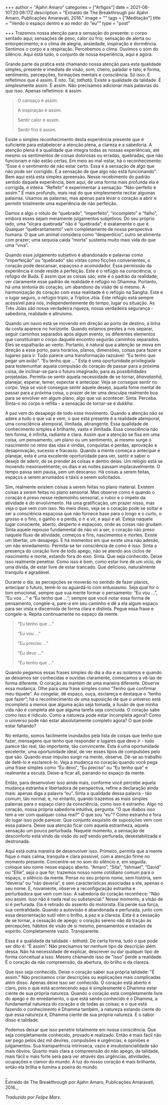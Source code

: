 +++
author = "Ajahn Amaro"
categories = ["Artigos"]
date = 2021-06-10T20:06:17Z
description = "Extraído de The Breakthrough por Ajahn Amaro, Publicações Amaravati, 2016."
image = ""
tags = ["Meditação"]
title = "Vendo o espaço dentro e ao redor do “eu”"
type = "post"

+++
Trazemos nossa atenção para a sensação do presente: o corpo sentado aqui; sensações de peso, calor ou frio; sensação de alerta ou entorpecimento; e o clima de alegria, ansiedade, inspiração e dormência. Sentimos o corpo e a respiração. Percebemos o clima. Ouvimos o som do silêncio. Aqui está tudo, o conjunto de nossa experiência, aqui e agora.

Grande parte da prática está chamando nossa atenção para esta qualidade simples, presente e imediata de visão, som, cheiro, paladar e tato; e forma, sentimento, percepções, formações mentais e consciência. Só isso. E refletimos que é assim. É isto. Tal, _tathatā_. Existe a qualidade da talidade. É simplesmente assim. É assim. Não precisamos adicionar mais palavras do que isso. Apenas refletimos: é assim.

> O cansaço é assim.
>
> A inspiração é assim.
>
> Sentir calor é assim.
>
> Sentir frio é assim.

Existe o simples reconhecimento desta experiência presente que é suficiente para estabelecer a atenção plena, a clareza e a sabedoria. A atenção plena é a qualidade que integra todas as nossas experiências, até mesmo os sentimentos de coisas dolorosas ou erradas, quebradas, que não funcionam e não estão certas. Em meio ao mal-estar, há o reconhecimento: “Esse é o sentimento de não estar certo. Essa é a sensação de algo que não pode ser corrigido. É a sensação de que algo não está funcionando”. Bem aqui está esta simples apreensão. Nesse recebimento do padrão sentido daquela experiência, bem aqui, de uma forma mais profunda ela é corrigida, é inteira. “Refletir” é experimentar a sensação: “Não-perfeito é assim.” É mais profundo, mais real do que simplesmente recitar algumas palavras. Usamos as palavras, mas apenas para levar o coração a abrir e permitir totalmente uma experiência de não perfeição.

Damos a algo o rótulo de “quebrado”, “imperfeito”, “incompleto” e “falho”, embora esses sejam meramente julgamentos subjetivos. Do seu próprio lado, uma “xícara quebrada” não é “quebrada”; é exatamente o que é. Qualquer “quebrantamento” vem completamente de nossa perspectiva humana. O que um animal considera como “desperdício”, outro se alimenta com prazer; uma sequoia caída “morta” sustenta muito mais vida do que uma “viva”.

Quando esse julgamento subjetivo é abandonado e palavras como “imperfeição” ou “quebrado” são vistas como ficções convenientes, o coração pode descansar, espaçoso e acomodador. Essa permissão da experiência é onde reside a perfeição. Este é o refúgio na consciência, o refúgio de Buda. É assim que as coisas são; este é o padrão da realidade; ver claramente esse padrão de realidade é refúgio no Dhamma. Portanto, há uma sintonia do coração, um abandono da visão de si mesmo. A harmonização do coração com essa realidade é o refúgio na Sangha. Este é o lugar seguro, o refúgio triplo, a Tríplice Jóia. Este refúgio está sempre acessível para nós, independentemente do tempo, lugar ou situação. As Três Jóias são nossa verdadeira riqueza, nossa verdadeira segurança - sabedoria, realidade e altruísmo.

Quando um navio está se movendo em direção ao porto de destino, a linha da costa aparece no horizonte. Quando estamos prestes a nos separar, seguir caminhos separados após algum evento, os diferentes elementos que constituíram o corpo daquele encontro seguirão caminhos separados. Eles se espalharão ao vento. Portanto, é natural que a atenção se mova em direção a esse porto, para horários, planos, dimensões, coisas para fazer e lugares para ir. Tudo parece uma transformação razoável: “Eu tenho que pegar um avião”. “Eu tenho que ...” Esta é uma oportunidade privilegiada para testemunhar aquela compulsão do coração de passar para a próxima coisa, de inclinar-se para o futuro imaginado, para as possibilidades projetadas. Permita-se sentir aquela necessidade de se tornar, _bhavataṇhā_, planejar, esperar, temer, expectar e antecipar. Veja se consegue sentir no corpo. Veja se você consegue sentir aquele desejo, aquela fome mental de passar para a próxima coisa, o prazer de ter uma desculpa realmente boa para se envolver em algum plano, algo que vai acontecer. Sinta. Perceba. Sinta-o no corpo e reflita - a sensação de tornar-se é _dukkha_.

A paz vem do desapego de todo esse movimento. Quando a atenção não se adere a tudo o que vai e vem, o que está presente é a realidade atemporal, uma consciência atemporal, ilimitada, abrangente. Essa qualidade de conhecimento simples é brilhante, vasta e ilimitada. Essa consciência não tem forma, é infinita, radiante e clara. Assim que a atenção se fixa em uma coisa, um pensamento, um plano ou um sentimento, aí mesmo surge o nascimento no reino das idas e vindas, conquistas e perdas, aprovação e desaprovação, sucesso e fracasso. Quando a mente começa a antecipar e planejar, esta é uma excelente oportunidade para ver, sentir e saber o desejo de aderir, de se prender às coisas e dentro delas. Um relógio está se movendo inexoravelmente; os dias e as noites passam implacavelmente. O tempo passa sem pausa, sem um descanso. Há coisas a serem feitas, espaços a serem arrumados e táxis a serem solicitados.

Sim, realmente existem coisas a serem feitas no plano material. Existem coisas a serem feitas no plano sensorial. Mas observe como é quando o coração é preso nesse redemoinho sensorial, o rubor e o ímpeto da atividade e do envolvimento. Há uma gratificação, um prazer nisso, mas veja o que vem com isso. No meio disso, veja se o coração pode se soltar e ser a consciência espaçosa que não fornece base para o longo e o curto, o grosso e o fino, o ganho e a perda, o ir e vir, e aqui e ali. Esteja naquele lugar consciente, aberto, desperto e espaçoso, onde as coisas não grudam. Sinta aquele repouso fundamental de não vir a ser, o coração não preso naquele fluxo de atividade, começos e fins, nascimentos e mortes. Existe um libertar, um desapego. E há momentos em que existe uma não adesão, um não enredamento. Permita-se ter consciência de como é isso. Sinta a presença do coração livre de todo apego, não se atendo aos ciclos de nascimento e morte, estando fora do eixo. Sinta. Que seja conhecido. Deixe isso realmente penetrar. Como isso é bom, como estar livre de um vício, de uma dívida, de estar livre de estar trancado. Que delicioso, naturalmente tranquilo e agradável.

Durante o dia, as percepções se moverão no sentido de fazer planos, antecipar o futuro, temê-lo ou aguardá-lo com entusiasmo. Seja qual for o tom emocional, sempre que sua mente formar o pensamento: “Eu vou ...”, “Eu vou ...” e “Eu tenho que ...”; sempre que você notar essa forma de pensamento, congele-a, pare-a em seu caminho e dê a ela algum espaço para ser vista e discernida de forma clara e distinta. Pegue essa frase e congele-a. Repita continuamente no espaço da mente.

> “Eu tenho que ...”
>
> “Eu vou ...”
>
> “Eu preciso ...”
>
> “Eu devo ...”
>
> “Eu tenho que ...”

Quando pegamos essas frases simples do dia a dia e as isolamos e quando as deixamos ser conhecidas e ouvidas claramente, começamos a vê-las de forma diferente. O coração as mantém de uma maneira diferente. Observe essa mudança. Olhe para uma frase simples como “Tenho que confirmar meu tíquete”. Ao congelar, dê espaço, ouça, esclareça e destaque o “tenho que fazer”; há o reconhecimento de uma suposição de que o universo está incompleto a menos que alguma ação seja tomada, a ilusão de que minha vida não é completa até que alguma tarefa seja concluída. O coração sabe como isso é ridículo. Como a natureza pode estar incompleta agora? Como o universo pode não estar absolutamente completo agora? O que pode estar faltando?

No entanto, somos facilmente inundados pela lista de coisas que tenho que fazer, mensagens que tenho que responder e lugares que devo ir - tudo parece tão real, tão importante, tão convincente. Esta é uma oportunidade excelente, uma oportunidade ideal, de ver esses tipos de compulsões pelo que são. Quando esse impulso surgir na mente, observe. Dê-se ao trabalho de detê-lo e esclarecê-lo. Veja a mudança no coração quando você pega uma frase simples como “Eu devo”, “Eu preciso” ou “Eu tenho que” e realmente a escuta. Deixe-a ficar ali, pairando no espaço da mente.

Então, para desenvolver isso ainda mais, conforme você percebe aquela mudança estranha e libertadora de perspectiva, refine a declaração ainda mais: apenas diga a palavra “eu”. Sinta a qualidade dessa palavra - tão comum, tão normal; e, no entanto, quando trazemos as mais simples palavras para o espaço claro da consciência, como isso é estranho. Algo no coração, nossa própria sabedoria intuitiva, pergunta: "O que diabos isso tem a ver com qualquer coisa real?" O que sou "eu"? Como estranho e fora do lugar isso pode parecer. Que conjunto esquisito de suposições vem com essa palavra. Deixe sua atenção ficar com aquela estranheza, aquela sensação um pouco perturbada. Naquele momento, a sensação de desconforto está vindo da visão do _self_ sendo perfurada, desestabilizada e destronada.

Aqui está outra maneira de desenvolver isso. Primeiro, permita que a mente fique o mais calma, tranquila e clara possível, com a atenção firme no momento presente. Concentre-se no som do silêncio e, em seguida, coloque seu nome nesse espaço aberto. “Amaro”, “Sita”, “Ishmael”, “David” ou “Ellie”, seja o que for; trazemos nosso nome cotidiano comum para o espaço, o silêncio da mente. Pense no seu próprio nome, sem história, sem “deveria” ou “não deveria”, e sem características associadas a ele, apenas o seu nome. E, novamente, observe a reconfiguração estranha e perturbadora que vem com isso. A sabedoria do coração reconhece: “Não sou assim. Isso não é nada real ou substancial.” Nesse momento, a visão de si é perfurada. Ela é retirado do assento do motorista. Ela perde sua força, sua centralidade. Quando a autovisão é abandonada e perfurada, junto com essa desorientação sutil vêm o brilho, a paz e a clareza. Esta é a cessação de se tornar, a cessação de apego; o coração sereno não dá tração às percepções, hábitos de visão de si mesmo, pensamentos e estados de espírito. Completamente vazio. Transparente.

Essa é a qualidade da talidade - _tathatā_. De certa forma, tudo o que pode ser dito é: “É assim”. Não precisamos ter nenhum tipo de descrição além dessa. Não há necessidade de explicar, descrever ou dar qualquer tipo de forma conceitual a isso. Mesmo chamando isso de "isso" perde a realidade. É o coração da não compreensão, da abertura, do brilho e da clareza.

Que isso seja conhecido. Deixe o coração saber sua própria talidade: "É assim." Não precisamos criar descrições ou explicações mais complicadas além disso. Apenas deixe isso ser conhecido. O coração está aberto e claro, pois o que está acontecendo aqui é simplesmente o Dhamma estar ciente de sua própria natureza. Quando o coração está completamente livre do apego e do enredamento, o que está sendo conhecido é o Dhamma, a fundamental natureza do coração e de todas as coisas; e o que está fazendo o conhecimento é Dhamma também, a natureza estando ciente do que essa natureza é, Dhamma ciente de sua própria natureza. E o sabor disso é talidade.

Podemos deixar que isso penetre totalmente em nossa consciência. Que seja completamente conhecido, provado e realizado. Então é mais fácil não ser pego pelos dez mil devires, compulsões e urgências, e opiniões e julgamentos. Sua transparência intrínseca, vazio e insubstancialidade são mais óbvios. Quanto mais clara a compreensão do não apego, da talidade, mais fácil e mais forte será para ver através das urgências, atividades, ocupações e clamor do mundo. A luz do nosso coração é mais brilhante, então ela brilha e ilumina a poeira do mundo.

_  
Extraído de The Breakthrough por Ajahn Amaro, Publicações Amaravati, 2016._

_Traduzido por Felipe Marx._